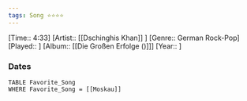 ```yaml
---
tags: Song ⭐⭐⭐⭐ 
---
```

[Time:: 4:33]
[Artist:: [[Dschinghis Khan]] ]
[Genre:: German Rock-Pop]
[Played:: ]
[Album:: [[Die Großen Erfolge ()]]]
[Year:: ]
### Dates
````dataview
TABLE Favorite_Song
WHERE Favorite_Song = [[Moskau]]
````